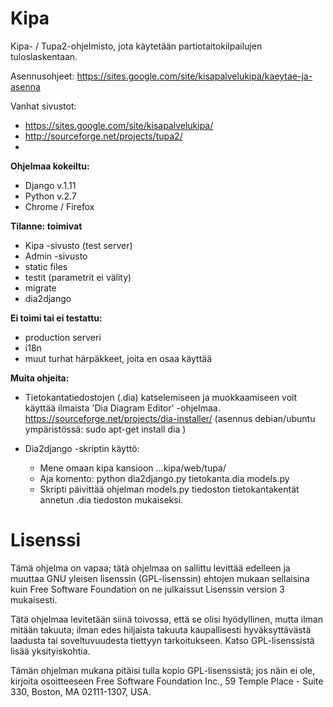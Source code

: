 Kipa
====

Kipa- / Tupa2-ohjelmisto, jota käytetään partiotaitokilpailujen tuloslaskentaan. 

Asennusohjeet: https://sites.google.com/site/kisapalvelukipa/kaeytae-ja-asenna

Vanhat sivustot:

* https://sites.google.com/site/kisapalvelukipa/
* http://sourceforge.net/projects/tupa2/
* 

**Ohjelmaa kokeiltu:**

* Django v.1.11
* Python v.2.7
* Chrome / Firefox

**Tilanne: toimivat**

* Kipa -sivusto (test server)
* Admin -sivusto
* static files
* testit (parametrit ei välity)
* migrate
* dia2django

**Ei toimi tai ei testattu:**

* production serveri
* i18n
* muut turhat härpäkkeet, joita en osaa käyttää

**Muita ohjeita:**
* Tietokantatiedostojen (.dia) katselemiseen ja muokkaamiseen voit käyttää ilmaista 'Dia Diagram Editor' -ohjelmaa. https://sourceforge.net/projects/dia-installer/ (asennus debian/ubuntu ympäristössä: sudo apt-get install dia )

* Dia2django -skriptin käyttö:
  * Mene omaan kipa kansioon ...kipa/web/tupa/
  * Aja komento: python dia2django.py tietokanta.dia models.py
  * Skripti päivittää ohjelman models.py tiedoston tietokantakentät annetun .dia tiedoston mukaiseksi.


Lisenssi
========

Tämä ohjelma on vapaa; tätä ohjelmaa on sallittu levittää edelleen ja muuttaa GNU yleisen lisenssin (GPL-lisenssin) ehtojen mukaan sellaisina kuin Free Software Foundation on ne julkaissut Lisenssin version 3 mukaisesti.

Tätä ohjelmaa levitetään siinä toivossa, että se olisi hyödyllinen, mutta ilman mitään takuuta; ilman edes hiljaista takuuta kaupallisesti hyväksyttävästä laadusta tai soveltuvuudesta tiettyyn tarkoitukseen. Katso GPL-lisenssistä lisää yksityiskohtia.

Tämän ohjelman mukana pitäisi tulla kopio GPL-lisenssistä; jos näin ei ole, kirjoita osoitteeseen Free Software Foundation Inc., 59 Temple Place - Suite 330, Boston, MA 02111-1307, USA.
